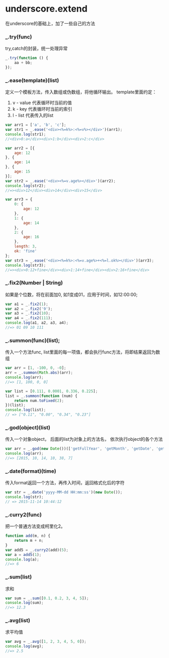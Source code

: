 # underscore.extend
在underscore的基础上，加了一些自己的方法

### _.try(func)
try,catch的封装，统一处理异常   
```js
_.try(function () {
    aa + bb;
});
```


### _.ease(template)(list)
定义一个模板方法，传入数组或伪数组，将他循环输出。
template里面约定：   
1. v - value 代表循环时当前的值    
2. k - key 代表循环时当前的索引   
3. l - list 代表传入的list   

```js
var arr1 = ['a', 'b', 'c'];
var str1 = _.ease('<div><%=k%>:<%=v%></div>')(arr1);
console.log(str1);
//<div>0:a</div><div>1:b</div><div>2:c</div>
```

```js
var arr2 = [{
    age: 12
}, {
    age: 14
}, {
    age: 15
}];
var str2 = _.ease('<div><%=v.age%></div>')(arr2);
console.log(str2);
//=><div>12</div><div>14</div><div>15</div>
```

```js
var arr3 = {
    0: {
        age: 12
    },
    1: {
        age: 14
    },
    2: {
        age: 16
    },
    length: 3,
    ok: 'fine'
};
var str3 = _.ease('<div><%=k%>:<%=v.age%>+<%=l.ok%></div>')(arr3);
console.log(str3);
//=><div>0:12+fine</div><div>1:14+fine</div><div>2:16+fine</div>
```

### _.fix2(Number | String)
如果是个位数，将在前面加0, 如1变成01，应用于时间，如12:00:00;
```js
var a1 = _.fix2(1);
var a2 = _.fix2('9');
var a3 = _.fix2(10);
var a4 = _.fix2(111);
console.log(a1, a2, a3, a4);
//=> 01 09 10 111
```

### _.summon(func)(list);
传入一个方法func, list里面的每一项值，都会执行func方法，将即结果返回为数组

```js
var arr = [1, -100, 0, -0];
arr = _.summon(Math.abs)(arr);
console.log(arr);
//=> [1, 100, 0, 0]
```

```js
var list = [0.111, 0.0001, 0.336, 0.225];
list = _.summon(function (num) {
    return num.toFixed(2);
})(list);
console.log(list);
// => ["0.11", "0.00", "0.34", "0.23"]
```

### _.god(object)(list)
传入一个对象object， 后面的list为对象上的方法名， 依次执行object的各个方法
```js
var arr = _.god(new Date())(['getFullYear', 'getMonth', 'getDate', 'getHours', 'getMinutes', 'getSeconds']);
console.log(arr);
//=> [2015, 10, 14, 10, 38, 7]
```


### _.date(format)(time)
传入format返回一个方法，再传入时间，返回格式化后的字符
```js
var str = _.date('yyyy-MM-dd HH:mm:ss')(new Date());
console.log(str);
// => 2015-11-14 10:44:12
```

### _.curry2(func)
把一个普通方法变成柯里化2。
```js
function add(m, n) {
    return m + n;
}
var add5 = _.curry2(add)(5);
var a = add5(1);
console.log(a);
//=> 6
```
### _.sum(list)
求和
```js
var sum = _.sum([0.1, 0.2, 3, 4, 5]);
console.log(sum);
//=> 12.3
```

### _.avg(list)
求平均值
```js
var avg = _.avg([1, 2, 3, 4, 5, 0]);
console.log(avg);
//=> 2.5
```






